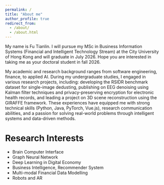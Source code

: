 ```yaml
---
permalink: /
title: "About me"
author_profile: true
redirect_from: 
  - /about/
  - /about.html
---
```


My name is Fu Tianlin. I will pursue my MSc in Business Information Systems (Financial and Intelligent Technology Stream) at the City University of Hong Kong and will graduate in July 2026. Hope you are interested in taking me as your doctoral student in fall 2026.
 
My academic and research background ranges from software engineering, finance, to applied AI. During my undergraduate studies, I engaged in various research projects, including: developing the RSIDR benchmark dataset for single-image dedusting, publishing on EEG denoising using Kalman filter techniques and privacy-preserving encryption for electronic health records, and leading a project on 3D scene reconstruction using the GIRAFFE framework. These experiences have equipped me with strong technical skills (Python, Java, PyTorch, Vue.js), research communication abilities, and a passion for solving real-world problems through intelligent systems and data-driven methods.

Research Interests
======
- Brain Computer Interface
- Graph Neural Network
- Deep Learning in Digital Economy
- Business Intelligence, Recommender System
- Multi-modal Financial Data Modelling
- Robots and AR